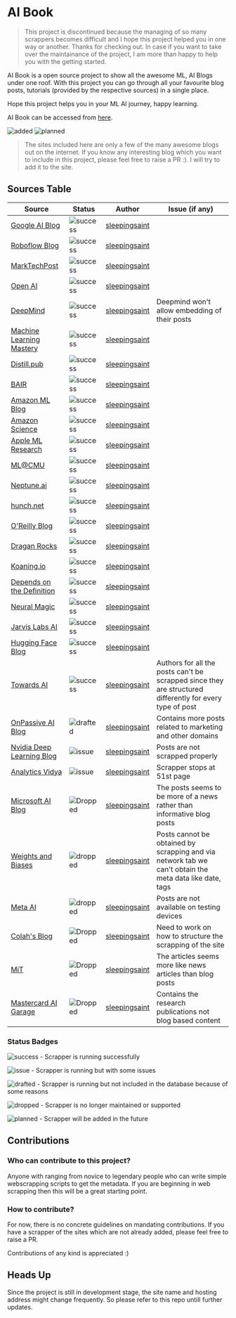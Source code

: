 # AI Book 

> This project is discontinued because the managing of so many scrappers becomes difficult and I hope this project helped you in one way or another. Thanks for checking out. In case if you want to take over the maintainance of the project, I am more than happy to help you with the getting started.

AI Book is a open source project to show all the awesome ML, AI Blogs under one roof. With this project you can go through all your favourite blog posts, tutorials (provided by the respective sources) in a single place.

Hope this project helps you in your ML AI journey, happy learning. 

AI Book can be accessed from [here](https://aibook.pages.dev/).

![added](https://img.shields.io/badge/Resources%20Added-24-brightgreen)
![planned](https://img.shields.io/badge/Planned%20to%20add-0-informational) 

> The sites included here are only a few of the many awesome blogs out on the internet. If you know any interesting blog which you want to include in this project, please feel free to raise a PR :). I will try to add it to the site.

## Sources Table

| Source | Status | Author | Issue (if any) |
| ------ | ------ | ------- | ----------- |
| [Google AI Blog](https://ai.googleblog.com/) | ![success](https://img.shields.io/badge/-success-brightgreen) | [sleepingsaint](https://github.com/sleepingsaint) |  |
| [Roboflow Blog](https://blog.roboflow.com/latest/) | ![success](https://img.shields.io/badge/-success-brightgreen) | [sleepingsaint](https://github.com/sleepingsaint) | |
| [MarkTechPost](https://www.marktechpost.com/category/technology/) | ![success](https://img.shields.io/badge/-success-brightgreen) | [sleepingsaint](https://github.com/sleepingsaint) | |
| [Open AI](https://openai.com/blog) | ![success](https://img.shields.io/badge/-success-brightgreen) | [sleepingsaint](https://github.com/sleepingsaint) | |
| [DeepMind](https://deepmind.com/blog) | ![success](https://img.shields.io/badge/-success-brightgreen) | [sleepingsaint](https://github.com/sleepingsaint) | Deepmind won't allow embedding of their posts |
| [Machine Learning Mastery](https://machinelearningmastery.com/blog/) | ![success](https://img.shields.io/badge/-success-brightgreen) | [sleepingsaint](https://github.com/sleepingsaint) |  |
| [Distill.pub](https://distill.pub/) | ![success](https://img.shields.io/badge/-success-brightgreen) | [sleepingsaint](https://github.com/sleepingsaint) |  |
| [BAIR](https://bair.berkeley.edu/blog/) | ![success](https://img.shields.io/badge/-success-brightgreen) | [sleepingsaint](https://github.com/sleepingsaint) |  |
| [Amazon ML Blog](https://aws.amazon.com/blogs/machine-learning) | ![success](https://img.shields.io/badge/-success-brightgreen) | [sleepingsaint](https://github.com/sleepingsaint) |  |
| [Amazon Science](https://www.amazon.science/blog) | ![success](https://img.shields.io/badge/-success-brightgreen) | [sleepingsaint](https://github.com/sleepingsaint) |  |
| [Apple ML Research](https://machinelearning.apple.com/research/) | ![success](https://img.shields.io/badge/-success-brightgreen) | [sleepingsaint](https://github.com/sleepingsaint) |  |
| [ML@CMU](https://blog.ml.cmu.edu/) | ![success](https://img.shields.io/badge/-success-brightgreen) | [sleepingsaint](https://github.com/sleepingsaint) |  |
| [Neptune.ai](https://neptune.ai/blog) | ![success](https://img.shields.io/badge/-success-brightgreen) | [sleepingsaint](https://github.com/sleepingsaint) |  |
| [hunch.net](https://hunch.net/) | ![success](https://img.shields.io/badge/-success-brightgreen) | [sleepingsaint](https://github.com/sleepingsaint) |  |
| [O'Reilly Blog](https://www.oreilly.com/radar/topics/ai-ml/) | ![success](https://img.shields.io/badge/-success-brightgreen) | [sleepingsaint](https://github.com/sleepingsaint) |  |
| [Dragan Rocks](https://dragan.rocks/) | ![success](https://img.shields.io/badge/-success-brightgreen) | [sleepingsaint](https://github.com/sleepingsaint) |  |
| [Koaning.io](https://koaning.io/) | ![success](https://img.shields.io/badge/-success-brightgreen) | [sleepingsaint](https://github.com/sleepingsaint) |  |
| [Depends on the Definition](https://www.depends-on-the-definition.com/) | ![success](https://img.shields.io/badge/-success-brightgreen) | [sleepingsaint](https://github.com/sleepingsaint) |  |
| [Neural Magic](https://neuralmagic.com/blog/) | ![success](https://img.shields.io/badge/-success-brightgreen) | [sleepingsaint](https://github.com/sleepingsaint) |  |
| [Jarvis Labs AI](https://jarvislabs.ai/blogs/) | ![success](https://img.shields.io/badge/-success-brightgreen) | [sleepingsaint](https://github.com/sleepingsaint) |  |
| [Hugging Face Blog](https://huggingface.co/blog) | ![success](https://img.shields.io/badge/-success-brightgreen) | [sleepingsaint](https://github.com/sleepingsaint) |  |
| [Towards AI](https://towardsai.net/p) | ![success](https://img.shields.io/badge/-success-brightgreen) | [sleepingsaint](https://github.com/sleepingsaint) | Authors for all the posts can't be scrapped since they are structured differently for every type of post |
| [OnPassive AI Blog](https://onpassive.com/blog) | ![drafted](https://img.shields.io/badge/-drafted-inactive) | [sleepingsaint](https://github.com/sleepingsaint) | Contains more posts related to marketing and other domains |
| [Nvidia Deep Learning Blog](https://blogs.nvidia.com/blog/category/deep-learning/) | ![issue](https://img.shields.io/badge/-issue-orange) | [sleepingsaint](https://github.com/sleepingsaint) | Posts are not scrapped properly |
| [Analytics Vidya](https://www.analyticsvidhya.com/blog-archive/) | ![issue](https://img.shields.io/badge/-issue-orange) | [sleepingsaint](https://github.com/sleepingsaint) | Scrapper stops at 51st page |
| [Microsoft AI Blog](https://blogs.microsoft.com/ai/) | ![Dropped](https://img.shields.io/badge/-dropped-critical) | [sleepingsaint](https://github.com/sleepingsaint) | The posts seems to be more of a news rather than informative blog posts |
| [Weights and Biases](https://wandb.ai/fully-connected) | ![dropped](https://img.shields.io/badge/-dropped-critical) | [sleepingsaint](https://github.com/sleepingsaint) | Posts cannot be obtained by scrapping and via network tab we can't obtain the meta data like date, tags |
| [Meta AI](https://ai.facebook.com/) | ![dropped](https://img.shields.io/badge/-dropped-critical) | [sleepingsaint](https://github.com/sleepingsaint) | Posts are not available on testing devices |
| [Colah's Blog](https://colah.github.io/) | ![Dropped](https://img.shields.io/badge/-dropped-critical) | [sleepingsaint](https://github.com/sleepingsaint) | Need to work on how to structure the scrapping of the site |
| [MiT](https://news.mit.edu/topic/research) | ![Dropped](https://img.shields.io/badge/-dropped-critical) | [sleepingsaint](https://github.com/sleepingsaint) | The articles seems more like news articles than blog posts |
| [Mastercard AI Garage](https://www.mastercard.com/global/en/business/overview/ai-garage/research-and-publications.html) | ![Dropped](https://img.shields.io/badge/-dropped-critical) | [sleepingsaint](https://github.com/sleepingsaint) | Contains the research publications not blog based content |

### Status Badges

![success](https://img.shields.io/badge/-success-brightgreen) - Scrapper is running successfully

![issue](https://img.shields.io/badge/-issue-orange) - Scrapper is running but with some issues

![drafted](https://img.shields.io/badge/-drafted-orange) - Scrapper is running but not included in the database because of some reasons

![dropped](https://img.shields.io/badge/-dropped-inactive) - Scrapper is no longer maintained or supported

![planned](https://img.shields.io/badge/-planned-informational) - Scrapper will be added in the future

## Contributions

### Who can contribute to this project?

Anyone with ranging from novice to legendary people who can write simple webscrapping scripts to get the metadata. If you are beginning in web scrapping then this will be a great starting point.

### How to contribute?

For now, there is no concrete guidelines on mandating contributions. If you have a scrapper of the sites which are not already added, please feel free to raise a PR.

Contributions of any kind is appreciated :)

## Heads Up

 Since the project is still in development stage, the site name and hosting address might change frequently. So please refer to this repo untill further updates.
